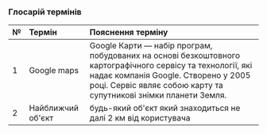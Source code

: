 ### Глосарій термінів

|№|	Термін|	Пояснення терміну
|:-     |:-         |:- |
|1|	Google maps| Google Карти — набір програм, побудованих на основі безкоштовного картографічного сервісу та технології, які надає компанія Google. Створено у 2005 році. Сервіс являє собою карту та супутникові знімки планети Земля.
|2|	Найближчий об'єкт| будь-який об'єкт який знаходиться не далі 2 км від користувача
